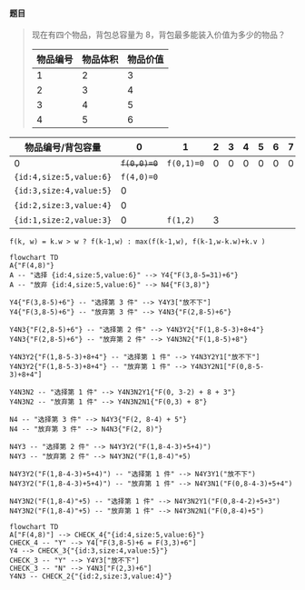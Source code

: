 #### 题目

> 现在有四个物品，背包总容量为 8，背包最多能装入价值为多少的物品？
>
> | 物品编号 | 物品体积 | 物品价值 |
> | -------- | -------- | -------- |
> | 1        | 2        | 3        |
> | 2        | 3        | 4        |
> | 3        | 4        | 5        |
> | 4        | 5        | 6        |

| 物品编号/背包容量       | 0              | 1          | 2   | 3   | 4   | 5   | 6   | 7   | 8   |
| ----------------------- | -------------- | ---------- | --- | --- | --- | --- | --- | --- | --- |
| 0                       | ~~`f(0,0)=0`~~ | `f(0,1)=0` | 0   | 0   | 0   | 0   | 0   | 0   | 0   |
| `{id:4,size:5,value:6}` | `f(4,0)=0`     |            |     |     |     |     |     |     |     |
| `{id:3,size:4,value:5}` | 0              |            |     |     |     |     |     |     |     |
| `{id:2,size:3,value:4}` | 0              |            |     |     |     |     |     |     |     |
| `{id:1,size:2,value:3}` | 0              | `f(1,2)`   | 3   |     |     |     |     |     |     |

```
f(k, w) = k.w > w ? f(k-1,w) : max(f(k-1,w), f(k-1,w-k.w)+k.v )
```

```mermaid
flowchart TD
A{"F(4,8)"}
A -- "选择 {id:4,size:5,value:6}" --> Y4{"F(3,8-5=31)+6"}
A -- "放弃 {id:4,size:5,value:6}" --> N4{"F(3,8)"}

Y4{"F(3,8-5)+6"} -- "选择第 3 件" --> Y4Y3["放不下"]
Y4{"F(3,8-5)+6"} -- "放弃第 3 件" --> Y4N3{"F(2,8-5)+6"}

Y4N3{"F(2,8-5)+6"} -- "选择第 2 件" --> Y4N3Y2{"F(1,8-5-3)+8+4"}
Y4N3{"F(2,8-5)+6"} -- "放弃第 2 件" --> Y4N3N2{"F(1,8-5)+8"}

Y4N3Y2{"F(1,8-5-3)+8+4"} -- "选择第 1 件" --> Y4N3Y2Y1["放不下"]
Y4N3Y2{"F(1,8-5-3)+8+4"} -- "放弃第 1 件" --> Y4N3Y2N1["F(0,8-5-3)+8+4"]

Y4N3N2 -- "选择第 1 件" --> Y4N3N2Y1{"F(0, 3-2) + 8 + 3"}
Y4N3N2 -- "放弃第 1 件" --> Y4N3N2N1{"F(0,3) + 8"}

N4 -- "选择第 3 件" --> N4Y3{"F(2, 8-4) + 5"}
N4 -- "放弃第 3 件" --> N4N3{"F(2, 8)"}

N4Y3 -- "选择第 2 件" --> N4Y3Y2("F(1,8-4-3)+5+4)")
N4Y3 -- "放弃第 2 件" --> N4Y3N2("F(1,8-4)"+5)

N4Y3Y2("F(1,8-4-3)+5+4)") -- "选择第 1 件" --> N4Y3Y1("放不下")
N4Y3Y2("F(1,8-4-3)+5+4)") -- "放弃第 1 件" --> N4Y3N1("F(0,8-4-3)+5+4")

N4Y3N2("F(1,8-4)"+5) -- "选择第 1 件" --> N4Y3N2Y1("F(0,8-4-2)+5+3")
N4Y3N2("F(1,8-4)"+5) -- "放弃第 1 件" --> N4Y3N2N1("F(0,8-4)+5")
```

```mermaid
flowchart TD
A["F(4,8)"] --> CHECK_4{"{id:4,size:5,value:6}"}
CHECK_4 -- "Y" --> Y4["F(3,8-5)+6 = F(3,3)+6"]
Y4 --> CHECK_3{"{id:3,size:4,value:5}"}
CHECK_3 -- "Y" --> Y4Y3["放不下"]
CHECK_3 -- "N" --> Y4N3["F(2,3)+6"]
Y4N3 -- CHECK_2{"{id:2,size:3,value:4}"}
```
